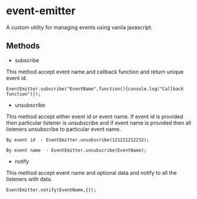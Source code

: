 # event-emitter

A custom utility for managing events using vanila javascript.

## Methods

* subscribe 

This method accept event name and callback function and return unique event id. 

```
EventEmitter.subscribe("EventName",function(){console.log("Callback function")});
```

* unsubscribe 

This method accept either event id or event name. If event id is provided then particular listener is unsubscribe
and if event name is provided then all listeners unsubscribe to particular event name.


```
By event id  - EventEmitter.unsubscribe(121221212232);

By event name  - EventEmitter.unsubscribe(EventName);

```

* notify

This method accept event name and optional data and notify to all the listeners with data.

```
EventEmitter.notify(EventName,{});
```
